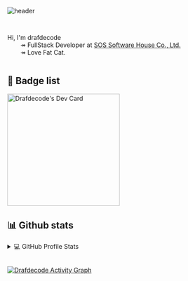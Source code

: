 ![header](https://capsule-render.vercel.app/api?type=rect&color=gradient&text=%20@drafdecode%20&fontAlign=30&fontSize=30&textBg=true&desc=FullStack%20Developer&descAlign=60&descAlignY=50&animation=twinkling)


<div style="margin-top:30px;margin-bottom:30px;display: flex;flex-direction: row;flex-wrap: nowrap;justify-content: space-between;">
    <div>
        <p>
            Hi, I'm drafdecode</br>
            <span style="margin-left:30px;">↠ FullStack Developer at <a href="https://soshouse.co.th" target="_blank">SOS Software House Co., Ltd.</a></span></br>
            <span style="margin-left:30px;">↠ Love Fat Cat.</span></br>
        </p>
    </div>
</div>

## 📌 Badge list

<div style=";margin-bottom:30px;">
    <a href="https://app.daily.dev/drafdecode" target="_blank">
        <img src="https://api.daily.dev/devcards/1acbf83594d14a0fa6000129d7d7b29e.png?r=j57" width="256" alt="Drafdecode's Dev Card"/>
    </a>
</div>

## 📊 Github stats

<details> 
  <summary>💻 GitHub Profile Stats</summary>
  <br/>
    <a href="https://github.com/drafdecode" target="_blank" style="margin-right:5px;">
        <img src="https://github-readme-stats.vercel.app/api?username=drafdecode&show_icons=true&theme=dark&count_private=true" style="width: 450px !important;"/>
    </a>
    <a href="https://github.com/drafdecode" target="_blank">
        <img src="https://github-readme-stats.vercel.app/api/top-langs/?username=drafdecode&show_icons=true&theme=dark&count_private=true&layout=compact&exclude_repo="/>
    </a>
    <br/>
  <b>Note:</b> Top languages is only a metric of the languages my public code consists of and doesn't reflect experience or skill level.
</details>
<br/>


<a href="https://github.com/ashutosh00710/github-readme-activity-graph"><img alt="Drafdecode Activity Graph" src="https://denvercoder1-activity-graph.herokuapp.com/graph/?username=drafdecode&bg_color=1F222E&color=F8D866&line=F85D7F&point=FFFFFF&hide_border=true" /></a>
